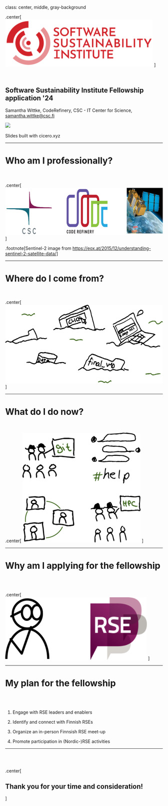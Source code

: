 class: center, middle, gray-background

.center[
     <img src="img/ssi.png"
     alt="CodeRefinery logo"
     style="height: 150px;"/>
]

<br>

## Software Sustainability Institute Fellowship application '24

Samantha Wittke, CodeRefinery, CSC - IT Center for Science,
samantha.wittke@csc.fi

![](https://i.creativecommons.org/l/by/4.0/88x31.png)


Slides built with cicero.xyz

---

# Who am I professionally?

<br>
<br>
.center[
     <img src="img/CSC_CR_S2.png"
     alt="CodeRefinery logo"
     style="height: 150px;"/>
]


.footnote[Sentinel-2 image from https://eox.at/2015/12/understanding-sentinel-2-satellite-data/]

---

# Where do I come from?

<br>

.center[
     <img src="img/swamp.png"
     alt="CodeRefinery logo"
     style="height: 250px;"/>
]

---

# What do I do now?

<br>


.center[
<img src="img/community.png"
     alt="CodeRefinery logo"
     style="height: 350px;"/>
]

---

# Why am I applying for the fellowship

<br>
<br>

.center[
<img src="img/RSE_wondering.png"
     alt="CodeRefinery logo"
     style="height: 200px;"/>
]

---

# My plan for the fellowship

<br>
<br>

1. Engage with RSE leaders and enablers

2. Identify and connect with Finnish RSEs

3. Organize an in-person Finnsish RSE meet-up

4. Promote participation in (Nordic-)RSE activities


---

<br>
<br>

.center[

## Thank you for your time and consideration!

]
